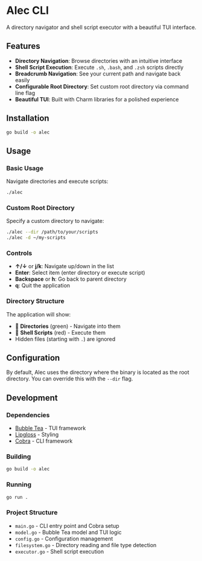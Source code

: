 # Alec CLI

A directory navigator and shell script executor with a beautiful TUI interface.

## Features

- **Directory Navigation**: Browse directories with an intuitive interface
- **Shell Script Execution**: Execute `.sh`, `.bash`, and `.zsh` scripts directly
- **Breadcrumb Navigation**: See your current path and navigate back easily
- **Configurable Root Directory**: Set custom root directory via command line flag
- **Beautiful TUI**: Built with Charm libraries for a polished experience

## Installation

```bash
go build -o alec
```

## Usage

### Basic Usage

Navigate directories and execute scripts:

```bash
./alec
```

### Custom Root Directory

Specify a custom directory to navigate:

```bash
./alec --dir /path/to/your/scripts
./alec -d ~/my-scripts
```

### Controls

- **↑/↓** or **j/k**: Navigate up/down in the list
- **Enter**: Select item (enter directory or execute script)
- **Backspace** or **h**: Go back to parent directory
- **q**: Quit the application

### Directory Structure

The application will show:
- 📁 **Directories** (green) - Navigate into them
- 🚀 **Shell Scripts** (red) - Execute them
- Hidden files (starting with `.`) are ignored

## Configuration

By default, Alec uses the directory where the binary is located as the root directory. You can override this with the `--dir` flag.

## Development

### Dependencies

- [Bubble Tea](https://github.com/charmbracelet/bubbletea) - TUI framework
- [Lipgloss](https://github.com/charmbracelet/lipgloss) - Styling
- [Cobra](https://github.com/spf13/cobra) - CLI framework

### Building

```bash
go build -o alec
```

### Running

```bash
go run .
```

### Project Structure

- `main.go` - CLI entry point and Cobra setup
- `model.go` - Bubble Tea model and TUI logic
- `config.go` - Configuration management
- `filesystem.go` - Directory reading and file type detection
- `executor.go` - Shell script execution